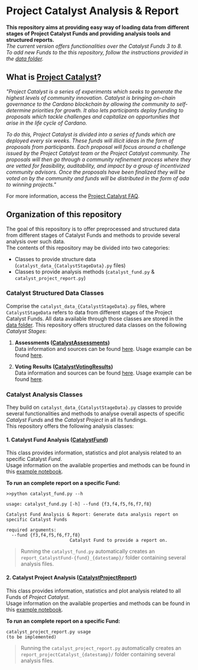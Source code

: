 # Project Catalyst Analysis & Report

**This repository aims at providing easy way of loading data from different stages of Project Catalyst Funds and providing analysis tools and structured reports.**\
_The current version offers functionalities over the Catalyst Funds 3 to 8. \
To add new Funds to the this repository, follow the instructions provided in the [data folder](https://github.com/jbmattos/CatalystReport/tree/main/data)._

## What is [Project Catalyst](https://cardano.ideascale.com/a/index)?
_"Project Catalyst is a series of experiments which seeks to generate the highest levels of community innovation. Catalyst is bringing on-chain governance to the Cardano blockchain by allowing the community to self-determine priorities for growth. It also lets participants deploy funding to proposals which tackle challenges and capitalize on opportunities that arise in the life cycle of Cardano._

_To do this, Project Catalyst is divided into a series of funds which are deployed every six weeks. These funds will illicit ideas in the form of proposals from participants. Each proposal will focus around a challenge issued by the Project Catalyst team or the Project Catalyst community. The proposals will then go through a community refinement process where they are vetted for feasibility, auditability, and impact by a group of incentivized community advisors. Once the proposals have been finalized they will be voted on by the community and funds will be distributed in the form of ada to winning projects."_

For more information, access the [Project Catalyst FAQ](https://docs.google.com/document/d/1qYtV15WXeM_AQYvISzr0a0Qj2IzW3hDvhMBvZZ4w2jE/edit#).

## Organization of this repository

The goal of this repository is to offer preprocessed and structured data from different stages of Catalyst Funds and methods to provide several analysis over such data.\
The contents of this repository may be divided into two categories:
- Classes to provide structure data (`catalyst_data_{CatalystStageData}.py` files)
- Classes to provide analysis methods (`catalyst_fund.py` & `catalyst_project_report.py`)

### Catalyst Structured Data Classes

Comprise the `catalyst_data_{CatalystStageData}.py` files, where `CatalystStageData` refers to data from different stages of the Project Catalyst Funds.
All data available through those classes are stored in the [data folder](https://github.com/jbmattos/CatalystReport/tree/main/data).
This repository offers structured data classes on the following _Catalyst Stages_:

1. **Assessments ([CatalystAssessments](https://github.com/jbmattos/CatalystReport/blob/main/catalyst_data_assessments.py))**\
Data information and sources can be found [here](https://github.com/jbmattos/CatalystReport/tree/main/data/datafiles_assessments).
Usage example can be found [here](https://github.com/jbmattos/CatalystReport/blob/main/catalyst_data_assessments_example.ipynb).

2. **Voting Results ([CatalystVotingResults](https://github.com/jbmattos/CatalystReport/blob/main/catalyst_data_votingresults.py]))**\
Data information and sources can be found [here](https://github.com/jbmattos/CatalystReport/tree/main/data/datafiles_votingresults).
Usage example can be found [here](https://github.com/jbmattos/CatalystReport/blob/main/catalyst_data_votingresults_example.ipynb).

### Catalyst Analysis Classes

They build on `catalyst_data_{CatalystStageData}.py` classes to provide several functionalities and methods to analyse overall aspects of specific _Catalyst Funds_ and the _Catalyst Project_ in all its fundings.\
This repository offers the following analysis classes:

#### 1. Catalyst Fund Analysis ([CatalystFund](https://github.com/jbmattos/CatalystReport/blob/main/catalyst_fund.py))
This class provides information, statistics and plot analysis related to an specific Catalyst _Fund_. \
Usage information on the available properties and methods can be found in this [example notebook](https://github.com/jbmattos/CatalystReport/blob/main/catalyst_fund_example.ipynb).

**To run an complete report on a specific Fund:**
```
>>python catalyst_fund.py --h

usage: catalyst_fund.py [-h] --fund {f3,f4,f5,f6,f7,f8}

Catalyst Fund Analysis & Report: Generate data analysis report on specific Catalyst Funds

required arguments:
  --fund {f3,f4,f5,f6,f7,f8}
                        Catalyst Fund to provide a report on.

```
> Running the `catalyst_fund.py` automatically creates an `report_CatalystFund-{fund}_{datestamp}/` folder containing several analysis files.

#### 2. Catalyst Project Analysis ([CatalystProjectReport](https://github.com/jbmattos/CatalystReport/blob/main/catalyst_project_report.py))
This class provides information, statistics and plot analysis related to all Funds of _Project Catalyst_. \
Usage information on the available properties and methods can be found in this [example notebook](https://github.com/jbmattos/CatalystReport/blob/main/catalyst_project_report_example.ipynb).

**To run an complete report on a specific Fund:**
```
catalyst_project_report.py usage
(to be implemented)
```
> Running the `catalyst_project_report.py` automatically creates an `report_projectCatalyst_{datestamp}/` folder containing several analysis files.
